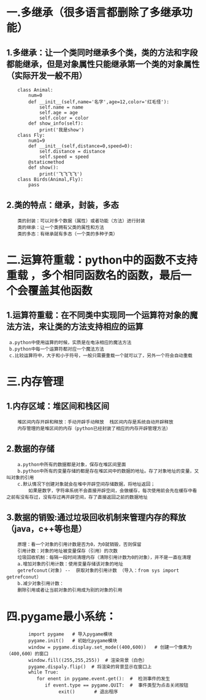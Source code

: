 # 一.多继承（很多语言都删除了多继承功能）
## 1.多继承：让一个类同时继承多个类，类的方法和字段都能继承，但是对象属性只能继承第一个类的对象属性（实际开发一般不用）
   
		class Animal:
		    num=0
		    def __init__(self,name='名字',age=12,color='红毛怪'):
		        self.name = name
		        self.age = age
		        self.color = color
		    def show_info(self):
		        print('我是show')
		class Fly:
		    num1=9
		    def __init__(self,distance=0,speed=0):
		        self.distance = distance
		        self.speed = speed
		    @staticmethod
		    def show():
		        print('飞飞飞飞')
		class Birds(Animal,Fly):
		    pass
## 2.类的特点：继承，封装，多态
		
		类的封装：可以对多个数据（属性）或者功能（方法）进行封装
		类的继承：让一个类拥有父类的属性和方法
		类的多态：有继承就有多态（一个类的多种子类）
# 二.运算符重载：python中的函数不支持重载 ，多个相同函数名的函数，最后一个会覆盖其他函数
## 1.运算符重载：在不同类中实现同一个运算符对象的魔法方法，来让类的方法支持相应的运算
     a.python中使用运算的时候，实质是在电泳相应的魔法方法
     b.python中每一个运算符都对应一个魔法方法
     c.比较运算符中，大于和小于符号，一般只需要重载一个就可以了，另外一个符会自动重载
# 三.内存管理
## 1.内存区域：堆区间和栈区间
		
		堆区间内存开辟和释放：手动开辟手动释放  栈区间内存是系统自动开辟释放
		内存管理的是堆区间的内存（python已经封装了相应的内存开辟管理方法）
## 2.数据的存储
		a.python中所有的数据都是对象，保存在堆区间里面
		b.python中所有的变量存储的都是存在堆区间中的数据的地址。存了对象地址的变量，又叫对象的引用
		c.默认情况下创建对象就会在堆中开辟空间存储数据，将地址返回；
		    如果是数字，字符串系统不会直接开辟空间，会做缓存，每次使用前会先在缓存中看之前有没有存过，没有存过再开辟空间，存了直接返回之前的数据地址
## 3.数据的销毁:通过垃圾回收机制来管理内存的释放（java，c++等也是）
		原理：看一个对象的引用计数是否为0，为0就销毁，否则保留
		引用计数：对象的地址被变量保存（引用）的次数
		垃圾回收机制：每隔一段时间清理内存（清除引用计数为0的对象），并不是一直在清理 
		a.增加对象的引用计数：使用变量存储该对象的地址
		getrefconut(对象) --  获取对象的引用计数 （导入：from sys import getrefconut）
		b.减少对象引用计数：
		删除引用或者让当前对象的引用成为别的对象的引用
# 四.pygame最小系统：
			
			import pygame   # 导入pygame模块
			pygame.init()   # 初始化pygame模块
			window = pygame.display.set_mode((400,600))   # 创建一个像素为（400,600）的窗口
			window.fill((255,255,255))  # 渲染背景（白色）
			pygame.dispaly.flip()  # 将渲染的背景显示在窗口上
			while True:
			   for enent in pygame.event.get():  #  检测事件的发生
			      if event.type == pygame.QUIT:  #  事件类型为点击关闭按钮
			           exit()       # 退出程序
